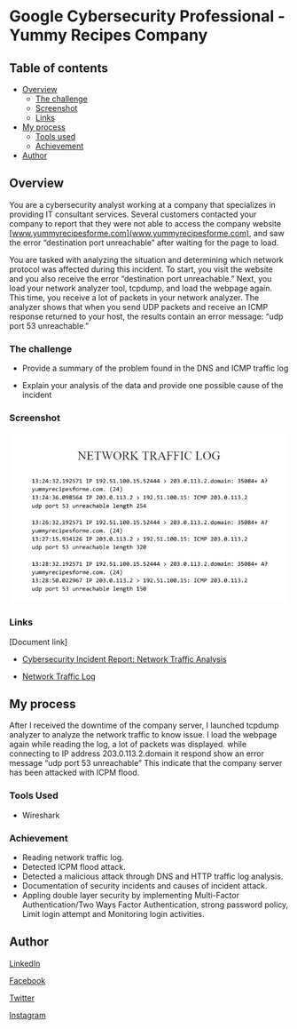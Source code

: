 # Google Cybersecurity Professional - Yummy Recipes Company

## Table of contents

- [Overview](#overview)
  - [The challenge](#the-challenge)
  - [Screenshot](#screenshot)
  - [Links](#links)
- [My process](#my-process)
  - [Tools used](#tools-used)
  - [Achievement](#achievement)
- [Author](#author)

## Overview

You are a cybersecurity analyst working at a company that specializes in providing IT consultant services. Several customers contacted your company to report that they were not able to access the company website [www.yummyrecipesforme.com](www.yummyrecipesforme.com), and saw the error “destination port unreachable” after waiting for the page to load.

You are tasked with analyzing the situation and determining which network protocol was affected during this incident. To start, you visit the website and you also receive the error “destination port unreachable.” Next, you load your network analyzer tool, tcpdump, and load the webpage again. This time, you receive a lot of packets in your network analyzer. The analyzer shows that when you send UDP packets and receive an ICMP response returned to your host, the results contain an error message: “udp port 53 unreachable.”

### The challenge

- Provide a summary of the problem found in the DNS and ICMP traffic log

- Explain your analysis of the data and provide one possible cause of the incident

### Screenshot

![network traffic log image](../Image/Network%20traffic%20log.png)

### Links

[Document link]

- [Cybersecurity Incident Report: Network Traffic Analysis](https://docs.google.com/document/d/1gvwQR5DRX-_E4_hUMjhW_3LUxEXwB_8G5nF9br3TUtQ/edit?usp=drive_link&resourcekey=0-nIu_GTk9V03mh-uMb-B-GA)

- [Network Traffic Log](https://docs.google.com/document/d/1lCLnx0bigOZwH0Jp8uUBx5O4Gy5yqxjQDc5GFo_XWko/edit?usp=drive_link)

## My process

After I received the downtime of the company server, I launched tcpdump analyzer to analyze the network traffic to know issue. I load the webpage again while reading the log, a lot of packets was displayed.
while connecting to IP address 203.0.113.2.domain it respond show an error message “udp port 53 unreachable”
This indicate that the company server has been attacked with ICPM flood.

### Tools Used

- Wireshark

### Achievement

- Reading network traffic log.
- Detected ICPM flood attack.
- Detected a malicious attack through DNS and HTTP traffic log analysis.
- Documentation of security incidents and causes of incident attack.
- Appling double layer security by implementing Multi-Factor Authentication/Two Ways Factor Authentication, strong password policy, Limit login attempt and Monitoring login activities.

## Author

[LinkedIn](www.linkedin.com/in/olagoke-holo)

[Facebook](https://web.facebook.com/olagoke.holo.3/)

[Twitter](https://twitter.com/olarragoken)

[Instagram](https://www.instagram.com/holoolagoke/)
